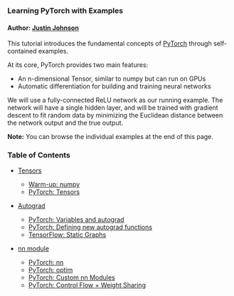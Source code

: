 ### Learning PyTorch with Examples

#### Author: [Justin Johnson](https://github.com/jcjohnson/)

This tutorial introduces the fundamental concepts of [PyTorch](https://github.com/pytorch/pytorch) through self-contained examples.

At its core, PyTorch provides two main features:

- An n-dimensional Tensor, similar to numpy but can run on GPUs
- Automatic differentiation for building and training neural networks

We will use a fully-connected ReLU network as our running example. The network will have a single hidden layer, and will be trained with gradient descent to fit random data by minimizing the Euclidean distance between the network output and the true output.

**Note:** You can browse the individual examples at the end of this page.

### Table of Contents

- [Tensors](01%20-%20Tensors.ipynb)
  - [Warm-up: numpy](01%20-%20Tensors.ipynb#Warm-up-%E2%80%93-NumPy)
  - [PyTorch: Tensors](01%20-%20Tensors.ipynb#Warm-up-%E2%80%93-PyTorch:-Tensors)
- [Autograd](02%20-%20Autograd.ipynb)
    - [PyTorch: Variables and autograd](02%20-%20Autograd.ipynb#PyTorch:-Variables-and-autograd)
    - [PyTorch: Defining new autograd functions](02%20-%20Autograd.ipynb#PyTorch:-Defining-new-autograd-functions)
    - [TensorFlow: Static Graphs](02%20-%20Autograd.ipynb#TensorFlow:-Static-Graphs)

- [nn module](03%20-%20nn.Module.ipynb)
    - [PyTorch: nn](03%20-%20nn.Module.ipynb#PyTorch:-nn)
    - [PyTorch: optim](03%20-%20nn.Module.ipynb#PyTorch:-optim)
    - [PyTorch: Custom nn Modules](03%20-%20nn.Module.ipynb#PyTorch:-Custom-nn-Modules)
    - [PyTorch: Control Flow + Weight Sharing](03%20-%20nn.Module.ipynb#PyTorch:-Control-Flow-+-Weight-Sharing)